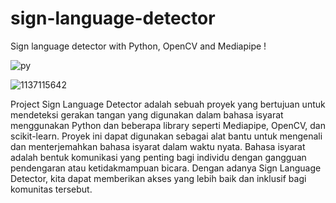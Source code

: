 # sign-language-detector
Sign language detector with Python, OpenCV and Mediapipe !

![py](https://github.com/Fachrilfr/sign-language-detector/assets/145959387/650ca8a0-f5cc-4880-a347-9f5642f7490e)

![1137115642](https://github.com/Fachrilfr/sign-language-detector/assets/145959387/de14cc6d-3a97-4af6-8680-c83047ad4634)

Project Sign Language Detector adalah sebuah proyek yang bertujuan untuk mendeteksi gerakan tangan yang digunakan dalam bahasa isyarat menggunakan Python dan beberapa library seperti Mediapipe, OpenCV, dan scikit-learn. Proyek ini dapat digunakan sebagai alat bantu untuk mengenali dan menterjemahkan bahasa isyarat dalam waktu nyata. Bahasa isyarat adalah bentuk komunikasi yang penting bagi individu dengan gangguan pendengaran atau ketidakmampuan bicara. Dengan adanya Sign Language Detector, kita dapat memberikan akses yang lebih baik dan inklusif bagi komunitas tersebut.

